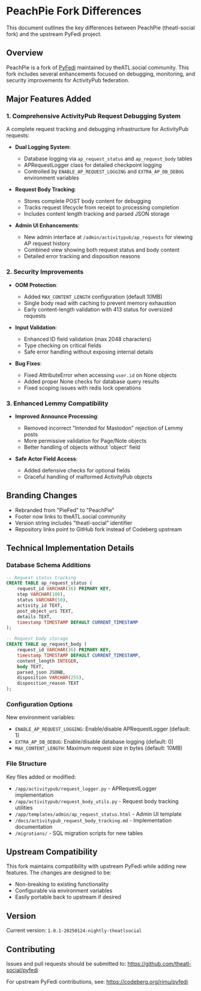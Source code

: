 # PeachPie Fork Differences

This document outlines the key differences between PeachPie (theatl-social fork) and the upstream PyFedi project.

## Overview

PeachPie is a fork of [PyFedi](https://codeberg.org/rimu/pyfedi) maintained by theATL.social community. This fork includes several enhancements focused on debugging, monitoring, and security improvements for ActivityPub federation.

## Major Features Added

### 1. Comprehensive ActivityPub Request Debugging System

A complete request tracking and debugging infrastructure for ActivityPub requests:

- **Dual Logging System**:
  - Database logging via `ap_request_status` and `ap_request_body` tables
  - APRequestLogger class for detailed checkpoint logging
  - Controlled by `ENABLE_AP_REQUEST_LOGGING` and `EXTRA_AP_DB_DEBUG` environment variables

- **Request Body Tracking**:
  - Stores complete POST body content for debugging
  - Tracks request lifecycle from receipt to processing completion
  - Includes content length tracking and parsed JSON storage

- **Admin UI Enhancements**:
  - New admin interface at `/admin/activitypub/ap_requests` for viewing AP request history
  - Combined view showing both request status and body content
  - Detailed error tracking and disposition reasons

### 2. Security Improvements

- **OOM Protection**:
  - Added `MAX_CONTENT_LENGTH` configuration (default 10MB)
  - Single body read with caching to prevent memory exhaustion
  - Early content-length validation with 413 status for oversized requests

- **Input Validation**:
  - Enhanced ID field validation (max 2048 characters)
  - Type checking on critical fields
  - Safe error handling without exposing internal details

- **Bug Fixes**:
  - Fixed AttributeError when accessing `user.id` on None objects
  - Added proper None checks for database query results
  - Fixed scoping issues with redis lock operations

### 3. Enhanced Lemmy Compatibility

- **Improved Announce Processing**:
  - Removed incorrect "Intended for Mastodon" rejection of Lemmy posts
  - More permissive validation for Page/Note objects
  - Better handling of objects without 'object' field

- **Safe Actor Field Access**:
  - Added defensive checks for optional fields
  - Graceful handling of malformed ActivityPub objects

## Branding Changes

- Rebranded from "PieFed" to "PeachPie"
- Footer now links to theATL.social community
- Version string includes "theatl-social" identifier
- Repository links point to GitHub fork instead of Codeberg upstream

## Technical Implementation Details

### Database Schema Additions

```sql
-- Request status tracking
CREATE TABLE ap_request_status (
    request_id VARCHAR(36) PRIMARY KEY,
    step VARCHAR(100),
    status VARCHAR(50),
    activity_id TEXT,
    post_object_uri TEXT,
    details TEXT,
    timestamp TIMESTAMP DEFAULT CURRENT_TIMESTAMP
);

-- Request body storage
CREATE TABLE ap_request_body (
    request_id VARCHAR(36) PRIMARY KEY,
    timestamp TIMESTAMP DEFAULT CURRENT_TIMESTAMP,
    content_length INTEGER,
    body TEXT,
    parsed_json JSONB,
    disposition VARCHAR(255),
    disposition_reason TEXT
);
```

### Configuration Options

New environment variables:
- `ENABLE_AP_REQUEST_LOGGING`: Enable/disable APRequestLogger (default: 1)
- `EXTRA_AP_DB_DEBUG`: Enable/disable database logging (default: 0)
- `MAX_CONTENT_LENGTH`: Maximum request size in bytes (default: 10MB)

### File Structure

Key files added or modified:
- `/app/activitypub/request_logger.py` - APRequestLogger implementation
- `/app/activitypub/request_body_utils.py` - Request body tracking utilities
- `/app/templates/admin/ap_request_status.html` - Admin UI template
- `/docs/activitypub_request_body_tracking.md` - Implementation documentation
- `/migrations/` - SQL migration scripts for new tables

## Upstream Compatibility

This fork maintains compatibility with upstream PyFedi while adding new features. The changes are designed to be:
- Non-breaking to existing functionality
- Configurable via environment variables
- Easily portable back to upstream if desired

## Version

Current version: `1.0.1-20250124-nightly-theatlsocial`

## Contributing

Issues and pull requests should be submitted to: https://github.com/theatl-social/pyfedi

For upstream PyFedi contributions, see: https://codeberg.org/rimu/pyfedi